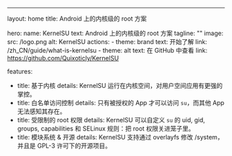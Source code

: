 ---
layout: home
title: Android 上的内核级的 root 方案

hero:
  name: KernelSU
  text: Android 上的内核级的 root 方案
  tagline: ""
  image:
    src: /logo.png
    alt: KernelSU
  actions:
    - theme: brand
      text: 开始了解
      link: /zh_CN/guide/what-is-kernelsu
    - theme: alt
      text: 在 GitHub 中查看
      link: https://github.com/Quixoticly/KernelSU

features:
  - title: 基于内核
    details: KernelSU 运行在内核空间，对用户空间应用有更强的掌控。
  - title: 白名单访问控制
    details: 只有被授权的 App 才可以访问 `su`，而其他 App 无法感知其存在。
  - title: 受限制的 root 权限
    details: KernelSU 可以自定义 `su` 的 uid, gid, groups, capabilities 和 SELinux 规则：把 root 权限关进笼子里。
  - title: 模块系统 & 开源
    details: KernelSU 支持通过 overlayfs 修改 /system，并且是 GPL-3 许可下的开源项目。

